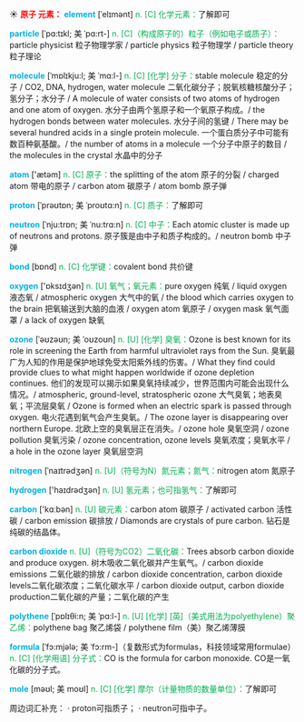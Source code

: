 ☀ <font color="red">**原子 元素：**</font>
<font color="sky blue">**element**</font> [ˈelɪmənt]
<font color="#00b050">n. [C] 化学元素：</font>了解即可            

<font color="sky blue">**particle**</font> [ˈpɑ:tɪkl; 美 ˈpɑ:rt-]
<font color="#00b050">n. [C]（构成原子的）粒子（例如电子或质子）：</font>particle physicist 粒子物理学家 / particle physics 粒子物理学 / particle theory 粒子理论          

<font color="sky blue">**molecule**</font> [ˈmɒlɪkju:l; 美 ˈmɑ:l-]
<font color="#00b050">n. [C] [化学] 分子：</font>stable molecule 稳定的分子 / CO2, DNA, hydrogen, water molecule 二氧化碳分子；脱氧核糖核酸分子；氢分子；水分子 / A molecule of water consists of two atoms of hydrogen and one atom of oxygen. 水分子由两个氢原子和一个氧原子构成。/ the hydrogen bonds between water molecules. 水分子间的氢键 / There may be several hundred acids in a single protein molecule. 一个蛋白质分子中可能有数百种氨基酸。/ the number of atoms in a molecule 一个分子中原子的数目 / the molecules in the crystal 水晶中的分子

<font color="sky blue">**atom**</font> ['ætəm] 
<font color="#00b050">n. [C] 原子：</font>the splitting of the atom 原子的分裂 / charged atom 带电的原子 / carbon atom 碳原子 / atom bomb 原子弹
           
<font color="sky blue">**proton**</font> [ˈprəʊtɒn; 美 ˈproʊtɑ:n]
<font color="#00b050">n. [C] 质子：</font>了解即可

<font color="sky blue">**neutron**</font> [ˈnju:trɒn; 美 ˈnu:trɑ:n]
<font color="#00b050">n. [C] 中子：</font>Each atomic cluster is made up of neutrons and protons. 原子簇是由中子和质子构成的。/ neutron bomb 中子弹

<font color="sky blue">**bond**</font> [bɒnd] 
<font color="#00b050">n. [C] 化学键：</font>covalent bond 共价键
       
<font color="sky blue">**oxygen**</font> ['ɒksɪdӡən] 
<font color="#00b050">n. [U] 氧气；氧元素：</font>pure oxygen 纯氧 / liquid oxygen 液态氧 / atmospheric oxygen 大气中的氧 / the blood which carries oxygen to the brain 把氧输送到大脑的血液 / oxygen atom 氧原子 / oxygen mask 氧气面罩 / a lack of oxygen 缺氧
                      
<font color="sky blue">**ozone**</font> [ˈəʊzəʊn; 美 ˈoʊzoʊn]
<font color="#00b050">n. [U] [化学] 臭氧：</font>Ozone is best known for its role in screening the Earth from harmful ultraviolet rays from the Sun. 臭氧最广为人知的作用是保护地球免受太阳紫外线的伤害。/ What they find could provide clues to what might happen worldwide if ozone depletion continues. 他们的发现可以揭示如果臭氧持续减少，世界范围内可能会出现什么情况。/ atmospheric, ground-level, stratospheric ozone 大气臭氧；地表臭氧；平流层臭氧 / Ozone is formed when an electric spark is passed through oxygen. 电火花遇到氧气会产生臭氧。/ The ozone layer is disappearing over northern Europe. 北欧上空的臭氧层正在消失。/ ozone hole 臭氧空洞 / ozone pollution 臭氧污染 / ozone concentration, ozone levels 臭氧浓度；臭氧水平 / a hole in the ozone layer 臭氧层空洞

<font color="sky blue">**nitrogen**</font> [ˈnaɪtrədʒən]
<font color="#00b050">n. [U]（符号为N）氮元素；氮气：</font>nitrogen atom 氮原子

<font color="sky blue">**hydrogen**</font> ['haɪdrədӡən] 
<font color="#00b050">n. [U] 氢元素；也可指氢气：</font>了解即可

<font color="sky blue">**carbon**</font> ['kɑːbən] 
<font color="#00b050">n. [U] 碳元素：</font>carbon atom 碳原子 / activated carbon 活性碳 / carbon emission 碳排放 / Diamonds are crystals of pure carbon. 钻石是纯碳的结晶体。
                      
<font color="sky blue">**carbon dioxide**</font>
<font color="#00b050">n. [U]（符号为CO2）二氧化碳：</font>Trees absorb carbon dioxide and produce oxygen. 树木吸收二氧化碳并产生氧气。/ carbon dioxide emissions 二氧化碳的排放 / carbon dioxide concentration, carbon dioxide levels二氧化碳浓度；二氧化碳水平 / carbon dioxide output, carbon dioxide production二氧化碳的产量；二氧化碳的产生
           
<font color="sky blue">**polythene**</font> [ˈpɒlɪθi:n; 美 ˈpɑ:l-]
<font color="#00b050">n. [U] [化学] [英]（美式用法为polyethylene）聚乙烯：</font>polythene bag 聚乙烯袋 / polythene film（美）聚乙烯薄膜

<font color="sky blue">**formula**</font> [ˈfɔ:mjələ; 美 ˈfɔ:rm-]（复数形式为formulas，科技领域常用formulae）
<font color="#00b050">n. [C] [化学用语] 分子式：</font>CO is the formula for carbon monoxide. CO是一氧化碳的分子式。
           
<font color="sky blue">**mole**</font> [məʊl; 美 moʊl]
<font color="#00b050">n. [C] [化学] 摩尔（计量物质的数量单位）：</font>了解即可

周边词汇补充：
· proton可指质子；
· neutron可指中子。


